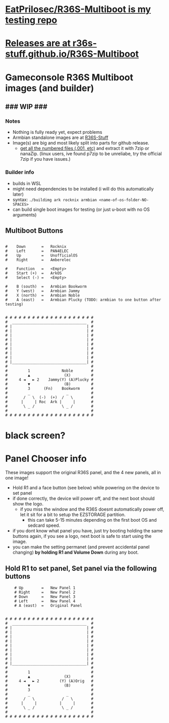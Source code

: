 # [EatPrilosec/R36S-Multiboot is my testing repo](https://github.com/EatPrilosec/R36S-Multiboot)

# [Releases are at r36s-stuff.github.io/R36S-Multiboot](https://r36s-stuff.github.io/R36S-Multiboot)

# Gameconsole R36S Multiboot images (and builder)

## \#\#\# WIP \#\#\#

### Notes
- Nothing is fully ready yet, expect problems
- Armbian standalone images are at [R36S-Stuff](https://github.com/R36S-Stuff/R36S-Armbian/releases/latest)
- Image(s) are big and most likely split into parts for github release.
    - [get all the numbered files (.001, etc)](https://r36s-stuff.github.io/R36S-Multiboot) and extract it with 7zip or nanaZip. (linux users, ive found p7zip to be unreliabe, try the official 7zip if you have issues.)

### Builder info
- builds in WSL
- might need dependencies to be installed (i will do this automatically later)
- syntax: `./buildimg ark rocknix armbian <name-of-os-folder-NO-SPACES>`
- can build single boot images for testing (or just u-boot with no OS arguments)

## Multiboot Buttons
```

#    Down       =   Rocknix
#    Left       =   PAN4ELEC
#    Up         =   UnofficialOS
#    Right      =   Amberelec

#    Function   =   <Empty>
#    Start (+)  =   ArkOS
#    Select (-) =   <Empty>

#    B (south)  =   Armbian Bookworm
#    Y (west)   =   Armbian Jammy
#    X (north)  =   Armbian Noble
#    A (east)   =   Armbian Plucky (TODO: armbian to one button after testing)


# # # # # # # # # # # # # # # # # # # #
#  _________________________________  #
# |                                 | #
# |                                 | #
# |                                 | #
# |                                 | #
# |                                 | #
# |                                 | #
# |                                 | #
# |                                 | #
# |_________________________________| #
#                                     #
#         1              Noble        #
#         ▲               (X)         #
#     4 ◄   ► 2    Jammy(Y) (A)Plucky #
#         ▼               (B)         #
#         3      (Fn)    Bookworm     #
#         _                _          #
#       /   \  (-)  (+)  /   \        #
#      |     | Roc  Ark |     |       #
#       \ _ /            \ _ /        #
#                                     #
# # # # # # # # # # # # # # # # # # # #
```


# black screen?
# Panel Chooser info

These images support the original R36S panel, and the 4 new panels, all in one image!

- Hold R1 and a face button (see below) while powering on the device to set panel
- if done correctly, the device will power off, and the next boot should show the logo.
    - if you miss the window and the R36S doesnt automatically power off, let it sit for a bit to setup the EZSTORAGE partition.
        - this can take 5-15 minutes depending on the first boot OS and sedcard speed.
- if you dont know what panel you have, just try booting holding the same buttons again, if you see a logo, next boot is safe to start using the image.
- you can make the setting permanet (and prevent accidental panel changing) **by holding R1 and Volume Down** during any boot.


## Hold R1 to set panel, Set panel via the following buttons
```
    # Up        =   New Panel 1
    # Right     =   New Panel 2
    # Down      =   New Panel 3
    # Left      =   New Panel 4
    # A (east)  =   Original Panel


# # # # # # # # # # # # # # # # # # # #
#  _________________________________  #
# |                                 | #
# |                                 | #
# |                                 | #
# |                                 | #
# |                                 | #
# |                                 | #
# |                                 | #
# |                                 | #
# |_________________________________| #
#                                     #
#         1                           #
#         ▲               (X)         #
#     4 ◄   ► 2         (Y) (A)Orig   #
#         ▼               (B)         #
#         3                           #
#         _                _          #
#       /   \            /   \        #
#      |     |          |     |       #
#       \ _ /            \ _ /        #
#                                     #
# # # # # # # # # # # # # # # # # # # #
```

